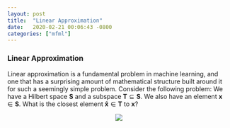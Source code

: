 ```yaml
---
layout: post
title:  "Linear Approximation"
date:   2020-02-21 00:06:43 -0800
categories: ["mfml"]
---
```


### Linear Approximation

Linear approximation is a fundamental problem in machine learning, and one that has a surprising amount of mathematical structure built around it for such a seemingly simple problem. Consider the following problem: We have a Hilbert space $\mathbf{S}$ and a subspace $\mathbf{T} \subseteq \mathbf{S}$. We also have an element $\mathbf{x} \in \mathbf{S}$. What is the closest element $\mathbf{\hat{x}} \in \mathbf{T}$ to $\mathbf{x}$?

<center>
  <div class="col-lg-6 col-md-6 col-sm-12 col-xs-12">
    <img src="{{site.baseurl}}/assets/Linear_Approx/linear-approx-problem.png"/>  
  </div>
</center>
